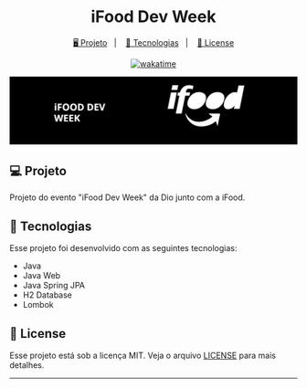 <h1 align="center">
  iFood Dev Week
</h1>

<p align="center">
  <a href="#-projeto">🖥️ Projeto</a>&nbsp;&nbsp;&nbsp;|&nbsp;&nbsp;&nbsp;
  <a href="#-tecnologias">🚀 Tecnologias</a>&nbsp;&nbsp;&nbsp;|&nbsp;&nbsp;&nbsp;
  <a href="#-license">📝 License</a>
</p>

<p align="center">
  <a href="https://wakatime.com/badge/user/68660678-6b86-4b78-98df-f5f41a37e1bc/project/df88c0b6-cb03-4b23-88ce-9bfbbc2571ca"><img src="https://wakatime.com/badge/user/68660678-6b86-4b78-98df-f5f41a37e1bc/project/df88c0b6-cb03-4b23-88ce-9bfbbc2571ca.svg" alt="wakatime"></a>
</p>

![Preview](./assets/preview.jpg)

## 💻 Projeto

Projeto do evento "iFood Dev Week" da Dio junto com a iFood.

## 🚀 Tecnologias

Esse projeto foi desenvolvido com as seguintes tecnologias:

- Java
- Java Web
- Java Spring JPA
- H2 Database
- Lombok

## 📝 License

Esse projeto está sob a licença MIT. Veja o arquivo [LICENSE](LICENSE) para mais detalhes.

---
